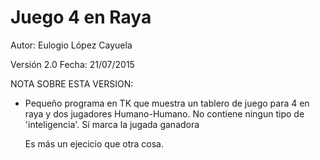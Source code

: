 # Juego 4 en Raya

Autor: Eulogio López Cayuela

Versión 2.0 Fecha: 21/07/2015

NOTA SOBRE ESTA VERSION:

- Pequeño programa en TK que muestra un tablero de juego para 4 en raya y dos jugadores
  Humano-Humano. No contiene ningun tipo de 'inteligencia'. Sí marca la jugada ganadora
  
  Es más un ejecicio que otra cosa.
